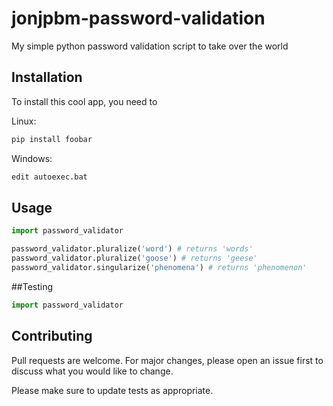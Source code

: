 # jonjpbm-password-validation
My simple python password validation script to take over the world


## Installation

To install this cool app, you need to

Linux:

```bash
pip install foobar
```

Windows:
```sh
edit autoexec.bat
```


## Usage

```python
import password_validator

password_validator.pluralize('word') # returns 'words'
password_validator.pluralize('goose') # returns 'geese'
password_validator.singularize('phenomena') # returns 'phenomenon'
```

##Testing

```python
import password_validator

```


## Contributing
Pull requests are welcome. For major changes, please open an issue first to discuss what you would like to change.

Please make sure to update tests as appropriate.
